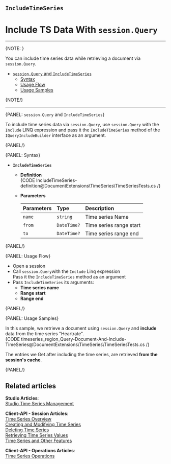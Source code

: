 ﻿## `IncludeTimeSeries`
# Include TS Data With `session.Query`

---

{NOTE: }

You can include time series data while retrieving a document via `session.Query`.  

* [`session.Query` and `IncludeTimeSeries`](../../../../../document-extensions/timeseries/client-api/session-methods/include-ts-data/with-session-query#session.query-and-includetimeseries)  
   * [Syntax](../../../../../document-extensions/timeseries/client-api/session-methods/include-ts-data/with-session-query#syntax)  
   * [Usage Flow](../../../../../document-extensions/timeseries/client-api/session-methods/include-ts-data/with-session-query#usage-flow)  
   * [Usage Samples](../../../../../document-extensions/timeseries/client-api/session-methods/include-ts-data/with-session-query#usage-samples)  

{NOTE/}

---

{PANEL: `session.Query` and `IncludeTimeSeries`}

To include time series data via `session.Query`, use `session.Query` 
with the `Include` LINQ expression and pass it the `IncludeTimeSeries` 
method of the `IQueryIncludeBuilder` interface as an argument.  

{PANEL/}

{PANEL: Syntax}

* **`IncludeTimeSeries`**  
   * **Definition**  
      {CODE IncludeTimeSeries-definition@DocumentExtensions\TimeSeries\TimeSeriesTests.cs /}

   * **Parameters**  

        | Parameters | Type | Description |
        |:-------------|:-------------|:-------------|
        | `name` | `string` | Time series Name |
        | `from` | `DateTime?` | Time series range start |
        | `to` | `DateTime?` | Time series range end |

{PANEL/}

{PANEL: Usage Flow}

* Open a session  
* Call `session.Query`with the `Include` Linq expression  
  Pass it the `IncludeTimeSeries` method as an argument  
* Pass `IncludeTimeSeries` its arguments:  
   * **Time series name**  
   * **Range start**  
   * **Range end**  

{PANEL/}

{PANEL: Usage Samples}

In this sample, we retrieve a document using `session.Query` and 
**include** data from the time series "Heartrate".  
{CODE timeseries_region_Query-Document-And-Include-TimeSeries@DocumentExtensions\TimeSeries\TimeSeriesTests.cs /}

The entries we Get after including the time series, are retrieved 
**from the session's cache**.  

{PANEL/}

## Related articles
**Studio Articles**:  
[Studio Time Series Management]()  

**Client-API - Session Articles**:  
[Time Series Overview]()  
[Creating and Modifying Time Series]()  
[Deleting Time Series]()  
[Retrieving Time Series Values]()  
[Time Series and Other Features]()  

**Client-API - Operations Articles**:  
[Time Series Operations]()  
